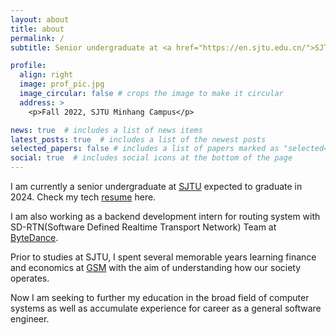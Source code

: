 ```yaml
---
layout: about
title: about
permalink: /
subtitle: Senior undergraduate at <a href="https://en.sjtu.edu.cn/">SJTU</a> | RTN infrastructure intern at <a href="https://www.bytedance.com/en">ByteDance</a>

profile:
  align: right
  image: prof_pic.jpg
  image_circular: false # crops the image to make it circular
  address: >
    <p>Fall 2022, SJTU Minhang Campus</p>

news: true  # includes a list of news items
latest_posts: true  # includes a list of the newest posts
selected_papers: false # includes a list of papers marked as "selected={true}"
social: true  # includes social icons at the bottom of the page
---
```


I am currently a senior undergraduate at [SJTU](https://en.sjtu.edu.cn/) expected to graduate in 2024. Check my tech [resume](https://sylvansun.github.io/assets/pdf/resume.pdf) here.

I am also working as a backend development intern for routing system with SD-RTN(Software Defined Realtime Transport Network) Team at [ByteDance](https://www.bytedance.com/en).

Prior to studies at SJTU, I spent several memorable years learning finance and economics at [GSM](https://en.gsm.pku.edu.cn/) with the aim of understanding how our society operates.

Now I am seeking to further my education in the broad field of computer systems as well as accumulate experience for career as a general software engineer.
